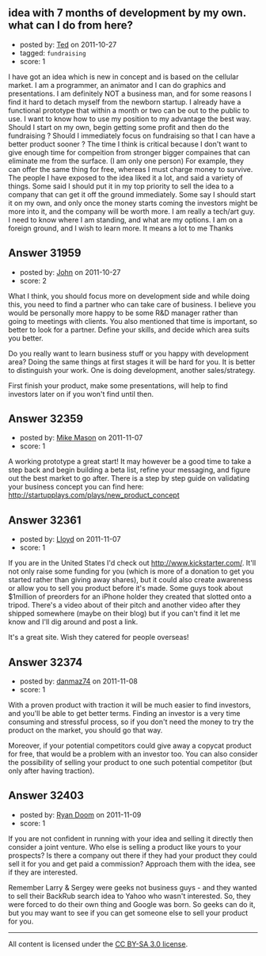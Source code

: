 ## idea with 7 months of development by my own. what can I do from here?

- posted by: [Ted](https://stackexchange.com/users/-1/14069-ted) on 2011-10-27
- tagged: `fundraising`
- score: 1

I have got an idea which is new in concept and is based on the cellular market.
I am a programmer, an animator and I can do graphics and presentations. I am definitely NOT a business man, and for some reasons I find it hard to detach myself from the newborn startup. 
I already have a functional prototype that within a month or two can be out to the public to use. 
I want to know how to use my position to my advantage the best way. Should I start on my own, begin getting some profit and then do the fundraising ? 
Should I immediately focus on fundraising so that I can have a better product sooner ? 
The time I think is critical because I don't want to give enough time for compeition from stronger bigger compaines that can eliminate me from the surface.  (I am only one person)
For example, they can offer the same thing for free, whereas I must charge money to survive.
The people I have exposed to the idea liked it a lot, and said a variety of things.
Some said I should put it in my top priority to sell the idea to a company that can get it off the ground immediately. 
Some say I should start it on my own, and only once the money starts coming the investors might be more into it, and the company will be worth more.
I am really a tech/art guy. I need to know where I am standing, and what are my options. I am on a foreign ground, and I wish to learn more. It means a lot to me
Thanks


## Answer 31959

- posted by: [John](https://stackexchange.com/users/-1/14019-john) on 2011-10-27
- score: 2

What I think, you should focus more on development side and while doing this, you need to find a partner who can take care of business. I believe you would be personally more happy to be some R&D manager rather than going to meetings with clients. You also mentioned that time is important, so better to look for a partner. Define your skills, and decide which area suits you better.

Do you really want to learn business stuff or you happy with development area? Doing the same things at first stages it will be hard for you. It is better to distinguish your work. One is doing development, another sales/strategy.

First finish your product, make some presentations, will help to find investors later on if you won't find until then.


## Answer 32359

- posted by: [Mike Mason](https://stackexchange.com/users/-1/14286-mike-mason) on 2011-11-07
- score: 1

A working prototype a great start!  It may however be a good time to take a step back and begin building a beta list, refine your messaging, and figure out the best market to go after.  There is a step by step guide on validating your business concept you can find here: http://startupplays.com/plays/new_product_concept


## Answer 32361

- posted by: [Lloyd](https://stackexchange.com/users/-1/14268-lloyd) on 2011-11-07
- score: 1

If you are in the United States I'd check out http://www.kickstarter.com/. It'll not only raise some funding for you (which is more of a donation to get you started rather than giving away shares), but it could also create awareness or allow you to sell you product before it's made. Some guys took about $1million of preorders for an iPhone holder they created that slotted onto a tripod. There's a video about of their pitch and another video after they shipped somewhere (maybe on their blog) but if you can't find it let me know and I'll dig around and post a link.

It's a great site. Wish they catered for people overseas!


## Answer 32374

- posted by: [danmaz74](https://stackexchange.com/users/-1/12083-danmaz74) on 2011-11-08
- score: 1

With a proven product with traction it will be much easier to find investors, and you'll be able to get better terms. Finding an investor is a very time consuming and stressful process, so if you don't need the money to try the product on the market, you should go that way.

Moreover, if your potential competitors could give away a copycat product for free, that would be a problem with an investor too. You can also consider the possibility of selling your product to one such potential competitor (but only after having traction).


## Answer 32403

- posted by: [Ryan Doom](https://stackexchange.com/users/-1/5655-ryan-doom) on 2011-11-09
- score: 1

If you are not confident in running with your idea and selling it directly then consider a joint venture.  Who else is selling a product like yours to your prospects? Is there a company out there if they had your product they could sell it for you and get paid a commission? Approach them with the idea, see if they are interested.

Remember Larry & Sergey were geeks not business guys - and they wanted to sell their BackRub search idea to Yahoo who wasn't interested.  So, they were forced to do their own thing and Google was born.  So geeks can do it, but you may want to see if you can get someone else to sell your product for you.



---

All content is licensed under the [CC BY-SA 3.0 license](https://creativecommons.org/licenses/by-sa/3.0/).
